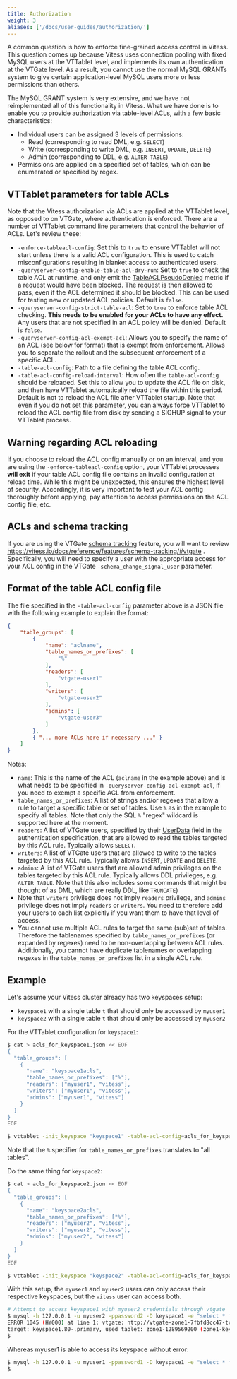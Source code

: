 ```yaml
---
title: Authorization
weight: 3
aliases: ['/docs/user-guides/authorization/'] 
---
```


A common question is how to enforce fine-grained access control in Vitess.
This question comes up because Vitess uses connection pooling with fixed
MySQL users at the VTTablet level, and implements its own authentication
at the VTGate level. As a result, you cannot use the normal MySQL GRANTs
system to give certain application-level MySQL users more or less permissions
than others.

The MySQL GRANT system is very extensive, and we have not reimplemented
all of this functionality in Vitess.  What we have done is to enable you
to provide authorization via table-level ACLs, with a few basic
characteristics:

 * Individual users can be assigned 3 levels of permissions:
   * Read (corresponding to read DML, e.g. `SELECT`)
   * Write (corresponding to write DML, e.g. `INSERT`, `UPDATE`, `DELETE`)
   * Admin (corresponding to DDL, e.g. `ALTER TABLE`)
 * Permissions are applied on a specified set of tables, which can be
   enumerated or specified by regex.

## VTTablet parameters for table ACLs

Note that the Vitess authorization via ACLs are applied at the VTTablet
level, as opposed to on VTGate, where authentication is enforced.
There are a number of VTTablet command line parameters that control the
behavior of ACLs.  Let's review these:

 * `-enforce-tableacl-config`:  Set this to `true` to ensure VTTablet will not
   start unless there is a valid ACL configuration. This is used to
   catch misconfigurations resulting in blanket access to authenticated
   users.
 * `-queryserver-config-enable-table-acl-dry-run`:  Set to `true` to check the
   table ACL at runtime, and only emit the
   [TableACLPseudoDenied](../../configuration-basic/monitoring)
   metric if a request would have been blocked. The request is then
   allowed to pass, even if the ACL determined it should
   be blocked.  This can be used for testing new or updated ACL policies.
   Default is `false`.
 * `-queryserver-config-strict-table-acl`: Set to `true` to enforce table ACL
   checking.  **This needs to be enabled for your ACLs to have any effect.**
   Any users that are not specified in an ACL policy will be denied.
   Default is `false`.
 * `-queryserver-config-acl-exempt-acl`:  Allows you to specify the name
   of an ACL (see below for format) that is exempt from enforcement.
   Allows you to separate the rollout and the subsequent enforcement of
   a specific ACL.
 * `-table-acl-config`: Path to a file defining the table ACL config.
 * `-table-acl-config-reload-interval`:  How often the `table-acl-config`
   should be reloaded.  Set this to allow you to update the ACL file on
   disk, and then have VTTablet automatically reload the file within this
   period.  Default is not to reload the ACL file after VTTablet startup.
   Note that even if you do not set this parameter, you can always force
   VTTablet to reload the ACL config file from disk by sending a SIGHUP
   signal to your VTTablet process.

## Warning regarding ACL reloading

If you choose to reload the ACL config manually or on an interval,
and you are using the `-enforce-tableacl-config` option, your VTTablet
processes **will exit** if your table ACL config file contains an invalid
configuration at reload time. While this might be unexpected, this ensures
the highest level of security. Accordingly, it is very important to test
your ACL config thoroughly before applying, pay attention to access
permissions on the ACL config file, etc.

## ACLs and schema tracking

If you are using the VTGate [schema tracking](https://vitess.io/docs/reference/features/schema-tracking/)
feature, you will want to review https://vitess.io/docs/reference/features/schema-tracking/#vtgate .
Specifically, you will need to specify a user with the appropriate access
for your ACL config in the VTGate `-schema_change_signal_user` parameter.

## Format of the table ACL config file

The file specified in the `-table-acl-config` parameter above is a JSON
file with the following example to explain the format:

```json
{
    "table_groups": [
        {
            "name": "aclname",
            "table_names_or_prefixes": [
                "%"
            ],
            "readers": [
                "vtgate-user1"
            ],
            "writers": [
                "vtgate-user2"
            ],
            "admins": [
                "vtgate-user3"
            ]
        },
        { "... more ACLs here if necessary ..." }
    ]
}
```

Notes:

 * `name`: This is the name of the ACL (`aclname` in the example above) and is
   what needs to be specified in `-queryserver-config-acl-exempt-acl`,
   if you need to exempt a specific ACL from enforcement.
 * `table_names_or_prefixes`:  A list of strings and/or regexes that allow
   a rule to target a specific table or set of tables.  Use `%` as in the
   example to specify all tables.  Note that only the SQL `%` "regex"
   wildcard is supported here at the moment.
 * `readers`:  A list of VTGate users, specified by their [UserData](../../configuration-advanced/user-management/#userdata)
   field in the authentication specification, that are allowed to read the
   tables targeted by this ACL rule. Typically allows `SELECT`.
 * `writers`:  A list of VTGate users that are allowed to write to the tables
   targeted by this ACL rule. Typically allows `INSERT`, `UPDATE` and `DELETE`.
 * `admins`:  A list of VTGate users that are allowed admin privileges on
   the tables targeted by this ACL rule.  Typically allows DDL privileges,
   e.g. `ALTER TABLE`. Note that this also includes some commands that might
   be thought of as DML, which are really DDL, like `TRUNCATE`)
 * Note that `writers` privilege does not imply `readers` privilege, and `admins`
   privilege does not imply `readers` or `writers`.  You need to therefore
   add your users to each list explicitly if you want them to have that
   level of access.
 * You cannot use multiple ACL rules to target the same (sub)set of tables.
   Therefore the tablenames specified by `table_names_or_prefixes`
   (or expanded by regexes) need to be non-overlapping between ACL rules.
   Additionally, you cannot have duplicate tablenames or overlapping regexes
   in the `table_names_or_prefixes` list in a single ACL rule.

## Example

Let's assume your Vitess cluster already has two keyspaces setup:

 * `keyspace1` with a single table `t` that should only be accessed by `myuser1`
 * `keyspace2` with a single table `t` that should only be accessed by `myuser2`

For the VTTablet configuration for `keyspace1`:
```sh
$ cat > acls_for_keyspace1.json << EOF
{
  "table_groups": [
    {
      "name": "keyspace1acls",
      "table_names_or_prefixes": ["%"],
      "readers": ["myuser1", "vitess"],
      "writers": ["myuser1", "vitess"],
      "admins": ["myuser1", "vitess"]
    }
  ]
}
EOF

$ vttablet -init_keyspace "keyspace1" -table-acl-config=acls_for_keyspace1.json -enforce-tableacl-config -queryserver-config-strict-table-acl ........
```

Note that the `%` specifier for `table_names_or_prefixes` translates to
"all tables".

Do the same thing for `keyspace2`:
```sh
$ cat > acls_for_keyspace2.json << EOF
{
  "table_groups": [
    {
      "name": "keyspace2acls",
      "table_names_or_prefixes": ["%"],
      "readers": ["myuser2", "vitess"],
      "writers": ["myuser2", "vitess"],
      "admins": ["myuser2", "vitess"]
    }
  ]
}
EOF

$ vttablet -init_keyspace "keyspace2" -table-acl-config=acls_for_keyspace2.json -enforce-tableacl-config -queryserver-config-strict-table-acl ........
```

With this setup, the `myuser1` and `myuser2` users can only access their respective keyspaces, but the `vitess`
user can access both.

```sh
# Attempt to access keyspace1 with myuser2 credentials through vtgate
$ mysql -h 127.0.0.1 -u myuser2 -ppassword2 -D keyspace1 -e "select * from t"
ERROR 1045 (HY000) at line 1: vtgate: http://vtgate-zone1-7fbfd8cc47-tchbz:15001/: target: keyspace1.-80.primary, used tablet: zone1-476565201 (zone1-keyspace1-x-80-replica-1.vttablet): vttablet: rpc error: code = PermissionDenied desc = table acl error: "myuser2" [] cannot run PASS_SELECT on table "t" (CallerID: myuser2)
target: keyspace1.80-.primary, used tablet: zone1-1289569200 (zone1-keyspace1-80-x-replica-0.vttablet): vttablet: rpc error: code = PermissionDenied desc = table acl error: "myuser2" [] cannot run PASS_SELECT on table "t" (CallerID: myuser2)
$
```

Whereas myuser1 is able to access its keyspace without error:
```sh
$ mysql -h 127.0.0.1 -u myuser1 -ppassword1 -D keyspace1 -e "select * from t"
$
```
